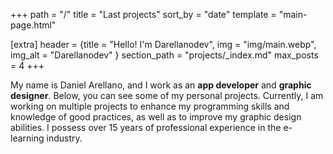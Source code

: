 +++
path = "/"
title = "Last projects"
sort_by = "date"
template = "main-page.html"

[extra]
header = {title = "Hello! I'm Darellanodev", img = "img/main.webp", img_alt = "Darellanodev" }
section_path = "projects/_index.md"
max_posts = 4
+++

My name is Daniel Arellano, and I work as an **app developer** and **graphic designer**. Below, you can see some of my personal projects. Currently, I am working on multiple projects to enhance my programming skills and knowledge of good practices, as well as to improve my graphic design abilities. I possess over 15 years of professional experience in the e-learning industry.
